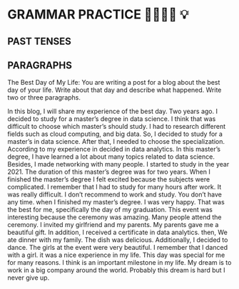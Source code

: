 # GRAMMAR PRACTICE :muscle::book::us: :bulb:
## PAST TENSES 

## PARAGRAPHS

The Best Day of My Life: You are writing a post for a blog about the best day of your life.  Write about that day and describe what happened. Write two or three paragraphs.

In this blog, I will share my experience of the best day. Two years ago. I decided to study for a master’s degree in data science.  I think that was difficult to choose which master’s should study. I had to research different fields such as cloud computing, and big data. So, I decided to study for a master’s in data science. After that, I needed to choose the specialization. According to my experience in decided in data analytics. In this master’s degree, I have learned a lot about many topics related to data science. Besides, I made networking with many people. I started to study in the year 2021. The duration of this master’s degree was for two years. When I finished the master’s degree I felt excited because the subjects were complicated. I remember that I had to study for many hours after work. It was really difficult. I don’t recommend to work and study. You don’t have any time. when I finished my master’s degree. I was very happy. That was the best for me, specifically the day of my graduation. This event was interesting because the ceremony was amazing. Many people attend the ceremony. I invited my girlfriend and my parents. My parents gave me a beautiful gift. In addition, I received a certificate in data analytics. then, We ate dinner with my family. The dish was delicious. Additionally, I decided to dance. The girls at the event were very beautiful. I remember that I danced with a girl. it was a nice experience in my life. This day was special for me for many reasons. I think is an important milestone in my life. My dream is to work in a big company around the world. Probably this dream is hard but I never give up. 

